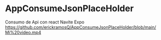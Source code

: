 # AppConsumeJsonPlaceHolder
Consumo de Api con react Navite Expo
https://github.com/erickramosQ/AppConsumeJsonPlaceHolder/blob/main/Mi%20video.mp4
